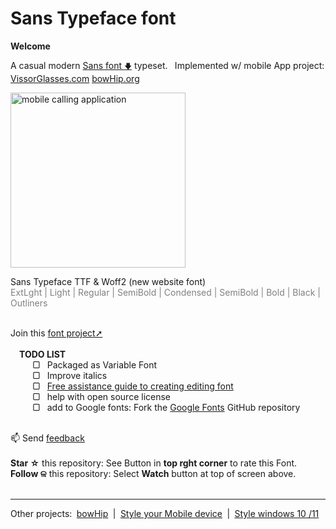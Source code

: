 # Sans Typeface font
<b>Welcome</b> <br>

A casual modern <a href="https://github.com/qp5/FONT/raw/main/FONT.zip">Sans font <small>🡇</small></a> typeset.   Implemented w/ mobile App project: <a target="_blank" href="https://VissorGlasses.com">VissorGlasses.com</a> <a target="_blank" href="https://bowHip.org/foster">bowHip.org</a><br>

<a href="https://github.com/qp5/FONT/raw/main/FONT.zip"><img style="height: 280px; margin-bottom:-0px; margin-top:0px;" src="https://bowhip.org/img/font_thumb_publisher_card.png" alt="mobile calling application"></a> 

Sans Typeface TTF & Woff2 (new website font) <br>
<span style="color: gray;">ExtLght | Light | Regular | SemiBold | Condensed | SemiBold | Bold | Black | Outliners</span><br>
<br>

Join this <a href="mailto: support@bowhip.org">font project➚</a> <br> <br>
  <b>TODO LIST</b><br>
    ▢  Packaged as Variable Font<br>
    ▢  Improve italics<br>
    ▢  <a target="_blank" href="https://chatgpt.com/">Free assistance guide to creating editing font</a><br>
    ▢  help with open source license<br>
    ▢  add to Google fonts: Fork the <a href="https://github.com/google/fonts">Google Fonts</a> GitHub repository <br>

    <br>
    📫 Send <a href="mailto: support@bowhip.org">feedback</a> <br><br>
    <b>Star ☆</b> this repository: See Button in <b>top rght corner</b> to rate this Font.<br>
    <b>Follow ଳ</b> this repository: Select <b>Watch</b> button at top of screen above.   <br><br>
    
____________________________________________________________
Other projects:  <a href="https://github.com/qp5/bowHip">bowHip</a>  |  <a target="_blank" href="https://codepen.io/qp5/full/WNGbLBy">Style your Mobile device</a>  |   <a target="_blank" href="https://codepen.io/qp5/project/full/ZmBrJo">Style windows 10 /11</a>

